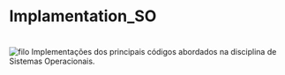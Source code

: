 # Implamentation_SO
#
![filo](https://deinfo.uepg.br/~alunoso/2021/SO/Filosofos_Golang/img/gif_filosofos.gif)
Implementações dos principais códigos abordados na disciplina de Sistemas Operacionais.

